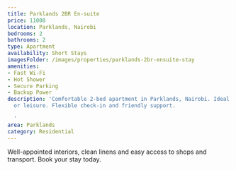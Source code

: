 ```yaml
---
title: Parklands 2BR En-suite
price: 11000
location: Parklands, Nairobi
bedrooms: 2
bathrooms: 2
type: Apartment
availability: Short Stays
imagesFolder: /images/properties/parklands-2br-ensuite-stay
amenities:
- Fast Wi-Fi
- Hot Shower
- Secure Parking
- Backup Power
description: 'Comfortable 2-bed apartment in Parklands, Nairobi. Ideal for business
  or leisure. Flexible check-in and friendly support.

  '
area: Parklands
category: Residential
---
```


Well-appointed interiors, clean linens and easy access to shops and transport. Book your stay today.
